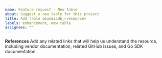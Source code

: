 ```yaml
---
name: Feature request - New table
about: Suggest a new table for this project
title: Add table abuseipdb_<resource>
labels: enhancement, new table
assignees: ""
---
```


**References**
Add any related links that will help us understand the resource, including vendor documentation, related GitHub issues, and Go SDK documentation.
